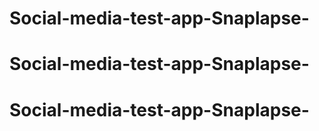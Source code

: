 # Social-media-test-app-Snaplapse-
# Social-media-test-app-Snaplapse-
# Social-media-test-app-Snaplapse-
